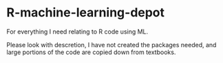 # R-machine-learning-depot
For everything I need relating to R code using ML.

Please look with descretion, I have not created the packages needed, and large portions of the code are copied down from textbooks.
